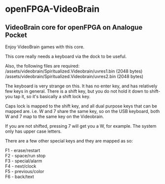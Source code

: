 # openFPGA-VideoBrain
VideoBrain core for openFPGA on Analogue Pocket
-

Enjoy VideoBrain games with this core. 

This core really needs a keyboard via the dock to be useful.

Also, the following files are required:  
/assets/videobrain/Spiritualized.Videobrain/uvres1.bin  (2048 bytes)  
/assets/videobrain/Spiritualized.Videobrain/uvres2.bin  (2048 bytes)  

The keyboard is very strange on this.  It has no enter key, and has relatively few
keys in general.  There is a shift key, but you do not hold it down to shift- you
tap it, so it's basically a shift lock key.

Caps lock is mapped to the shift key, and all dual purpose keys that can be mapped
are.  i.e. W and 7 share the same key, so on the USB keyboard, both W and 7 map to the
same key on the Videobrain.

If you are not shifted, pressing 7 will get you a W, for example.  The system only
has upper case letters.

There are a few other special keys and they are mapped as so:

F1 - erase/restart  
F2 - space/run stop  
F3 - special/alarm  
F4 - next/clock  
F5 - previous/color  
F6 - back/text  
